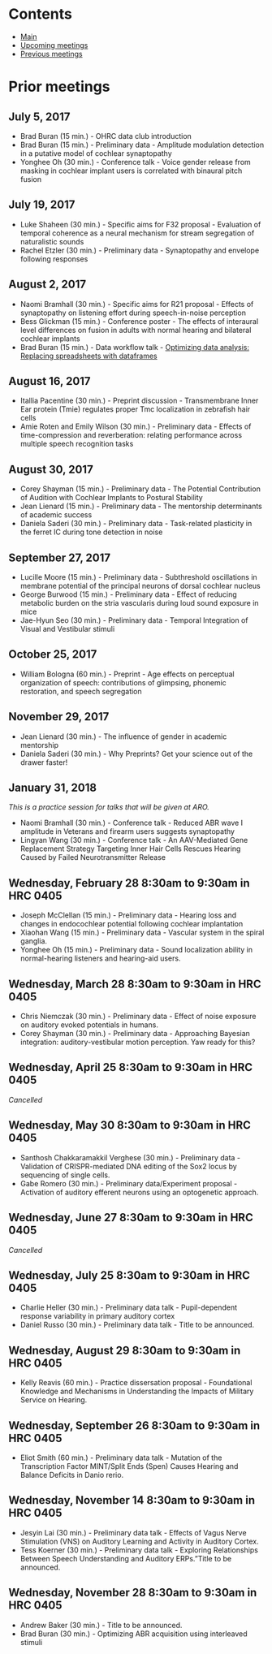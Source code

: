 # Contents

* [Main](index.md)
* [Upcoming meetings](upcoming.md)
* [Previous meetings](prior.md)

# Prior meetings

## July 5, 2017
* Brad Buran (15 min.) - OHRC data club introduction
* Brad Buran (15 min.) - Preliminary data - Amplitude modulation detection in a putative model of cochlear synaptopathy
* Yonghee Oh (30 min.) - Conference talk - Voice gender release from masking in cochlear implant users is correlated with binaural pitch fusion

## July 19, 2017
* Luke Shaheen (30 min.) - Specific aims for F32 proposal - Evaluation of temporal coherence as a neural mechanism for stream segregation of naturalistic sounds
* Rachel Etzler (30 min.) - Preliminary data - Synaptopathy and envelope following responses

## August 2, 2017
* Naomi Bramhall (30 min.) - Specific aims for R21 proposal - Effects of synaptopathy on listening effort during speech-in-noise perception
* Bess Glickman (15 min.) - Conference poster - The effects of interaural level differences on fusion in adults with normal hearing and bilateral cochlear implants
* Brad Buran (15 min.) - Data workflow talk - [Optimizing data analysis: Replacing spreadsheets with dataframes](https://github.com/bburan/dataframes-demo)

## August 16, 2017
* Itallia Pacentine (30 min.) - Preprint discussion - Transmembrane Inner Ear protein (Tmie) regulates proper Tmc localization in zebrafish hair cells
* Amie Roten and Emily Wilson (30 min.) - Preliminary data - Effects of time-compression and reverberation: relating performance across multiple speech recognition tasks

## August 30, 2017
* Corey Shayman (15 min.) - Preliminary data - The Potential Contribution of Audition with Cochlear Implants to Postural Stability
* Jean Lienard (15 min.) - Preliminary data - The mentorship determinants of academic success
* Daniela Saderi (30 min.) - Preliminary data - Task-related plasticity in the ferret IC during tone detection in noise

## September 27, 2017
* Lucille Moore (15 min.) - Preliminary data - Subthreshold oscillations in membrane potential of the principal neurons of dorsal cochlear nucleus
* George Burwood (15 min.) - Preliminary data - Effect of reducing metabolic burden on the stria vascularis during loud sound exposure in mice
* Jae-Hyun Seo (30 min.) - Preliminary data - Temporal Integration of Visual and Vestibular stimuli

## October 25, 2017
* William Bologna (60 min.) - Preprint - Age effects on perceptual organization of speech: contributions of glimpsing, phonemic restoration, and speech segregation

## November 29, 2017
* Jean Lienard (30 min.) - The influence of gender in academic mentorship
* Daniela Saderi (30 min.) - Why Preprints? Get your science out of the drawer faster!

## January 31, 2018
*This is a practice session for talks that will be given at ARO.*
* Naomi Bramhall (30 min.) - Conference talk - Reduced ABR wave I amplitude in Veterans and firearm users suggests synaptopathy
* Lingyan Wang (30 min.) - Conference talk - An AAV-Mediated Gene Replacement Strategy Targeting Inner Hair Cells Rescues Hearing Caused by Failed Neurotransmitter Release

## Wednesday, February 28 8:30am to 9:30am in HRC 0405
* Joseph McClellan (15 min.) - Preliminary data - Hearing loss and changes in endocochlear potential following cochlear implantation
* Xiaohan Wang (15 min.) - Preliminary data - Vascular system in the spiral ganglia.
* Yonghee Oh (15 min.) - Preliminary data - Sound localization ability in normal-hearing listeners and hearing-aid users.

## Wednesday, March 28 8:30am to 9:30am in HRC 0405
* Chris Niemczak (30 min.) - Preliminary data - Effect of noise exposure on auditory evoked potentials in humans.
* Corey Shayman (30 min.) - Preliminary data - Approaching Bayesian integration: auditory-vestibular motion perception. Yaw ready for this?

## Wednesday, April 25 8:30am to 9:30am in HRC 0405
*Cancelled*

## Wednesday, May 30 8:30am to 9:30am in HRC 0405
* Santhosh Chakkaramakkil Verghese (30 min.) - Preliminary data - Validation of CRISPR-mediated DNA editing of the Sox2 locus by sequencing of single cells.
* Gabe Romero (30 min.) - Preliminary data/Experiment proposal - Activation of auditory efferent neurons using an optogenetic approach.

## Wednesday, June 27 8:30am to 9:30am in HRC 0405
*Cancelled*

## Wednesday, July 25 8:30am to 9:30am in HRC 0405
* Charlie Heller (30 min.) - Preliminary data talk - Pupil-dependent response variability in primary auditory cortex
* Daniel Russo (30 min.) - Preliminary data talk - Title to be announced.

## Wednesday, August 29 8:30am to 9:30am in HRC 0405
* Kelly Reavis (60 min.) - Practice dissersation proposal - Foundational Knowledge and Mechanisms in Understanding the Impacts of Military Service on Hearing.

## Wednesday, September 26 8:30am to 9:30am in HRC 0405
* Eliot Smith (60 min.) - Preliminary data talk - Mutation of the Transcription Factor MINT/Split Ends (Spen) Causes Hearing and Balance Deficits in Danio rerio.

## Wednesday, November 14 8:30am to 9:30am in HRC 0405
* Jesyin Lai (30 min.) - Preliminary data talk - Effects of Vagus Nerve Stimulation (VNS) on Auditory Learning and Activity in Auditory Cortex.
* Tess Koerner (30 min.) - Preliminary data talk - Exploring Relationships Between Speech Understanding and Auditory ERPs.”Title to be announced.

## Wednesday, November 28 8:30am to 9:30am in HRC 0405
* Andrew Baker (30 min.) - Title to be announced.
* Brad Buran (30 min.) - Optimizing ABR acquisition using interleaved stimuli
